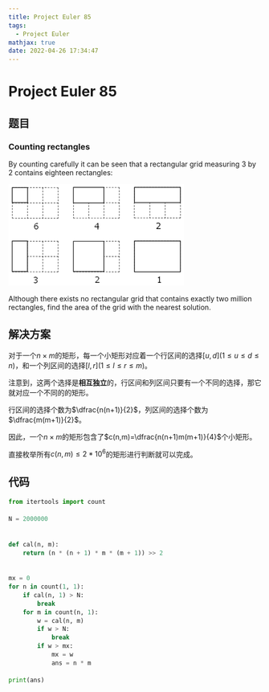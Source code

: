 ```yaml
---
title: Project Euler 85
tags:
  - Project Euler
mathjax: true
date: 2022-04-26 17:34:47
---
```


<escape><!-- more --></escape>

# Project Euler 85

## 题目

### Counting rectangles

By counting carefully it can be seen that a rectangular grid measuring $3$ by $2$ contains eighteen rectangles:

![](../images/p085.png)

Although there exists no rectangular grid that contains exactly two million rectangles, find the area of the grid with the nearest solution.

## 解决方案

对于一个$n\times m$的矩形，每一个小矩形对应着一个行区间的选择$[u,d](1\leq u\leq d \leq n)$，和一个列区间的选择$[l,r](1\leq l\leq r\leq m)$。

注意到，这两个选择是**相互独立**的，行区间和列区间只要有一个不同的选择，那它就对应一个不同的的矩形。

行区间的选择个数为$\dfrac{n(n+1)}{2}$，列区间的选择个数为$\dfrac{m(m+1)}{2}$。

因此，一个$n\times m$的矩形包含了$c(n,m)=\dfrac{n(n+1)m(m+1)}{4}$个小矩形。

直接枚举所有$c(n,m)\leq 2*10^6$的矩形进行判断就可以完成。

## 代码

```py
from itertools import count

N = 2000000


def cal(n, m):
    return (n * (n + 1) * m * (m + 1)) >> 2


mx = 0
for n in count(1, 1):
    if cal(n, 1) > N:
        break
    for m in count(n, 1):
        w = cal(n, m)
        if w > N:
            break
        if w > mx:
            mx = w
            ans = n * m

print(ans)

```
